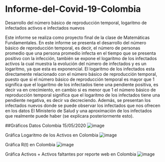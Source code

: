 # Informe-del-Covid-19-Colombia
Desarrollo del número básico de reproducción temporal, logaritmo de infectados activos e infectados nuevos

Este informe se realiza como proyecto final de la clase de Matemáticas Fundamentales. En este informe se presenta el desarrollo del número básico de reproducción temporal, es decir, el número de personas promedio que una persona promedio infecta en el tiempo que se presenta positivo con la infección, también se expone el logaritmo de los infectados activos la cual muestra la evolución del número de infectados y es un logaritmo, ya que esta es exponencial. El logaritmo de los infectados esta directamente relacionado con el número básico de reproducción temporal, puesto que si el número básico de reproducción temporal es mayor que 1 significa que el logaritmo de los infectados tiene una pendiente positiva, es decir va en crecimiento, en cambio si es menor que 1 el número básico de reproducción temporal significa que el logaritmo de los infectados tiene una pendiente negativa, es decir va decreciendo. Además, se presentan los infectados nuevos donde se puede observar los infectados que nos ofrecen en los datos El Ministerio de Salud y una aproximación de los infectados que realmente puede haber (se explicara posteriormente esto).

##Gráficos
Datos Colombia 15/05/2020
![image](https://user-images.githubusercontent.com/74154670/224598994-6b14a825-94a3-4599-b4e0-304179d84964.png)

Gráfica Logaritmo de los Activos en Colombia
![image](https://user-images.githubusercontent.com/74154670/224599005-92d6569c-3491-4590-9d44-e600c85499ee.png)

Gráfica R(t) en Colombia
![image](https://user-images.githubusercontent.com/74154670/224599057-cea9fb40-4f1d-40f9-a0ef-1e7324de9343.png)

Gráfica Activos + Activos faltantes por reporte web en Colombia
![image](https://user-images.githubusercontent.com/74154670/224599070-e974fd0d-7d1f-40fc-b2ec-c3dc50de7e0d.png)
